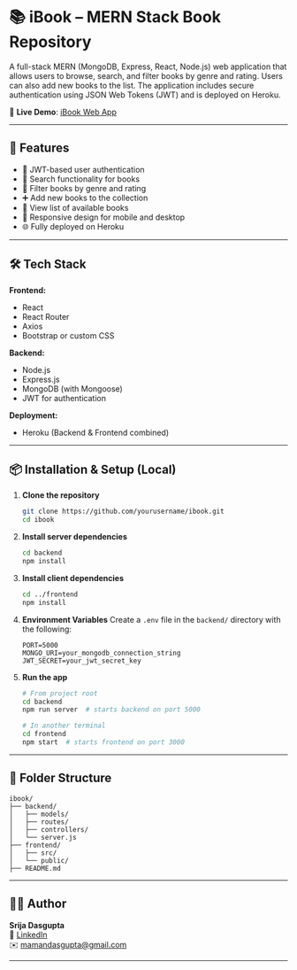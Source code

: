 # 📚 iBook – MERN Stack Book Repository

A full-stack MERN (MongoDB, Express, React, Node.js) web application that allows users to browse, search, and filter books by genre and rating. Users can also add new books to the list. The application includes secure authentication using JSON Web Tokens (JWT) and is deployed on Heroku.

🔗 **Live Demo**: [iBook Web App](http://ibooksweb.herokuapp.com/books)

---

## 🚀 Features

- 🔐 JWT-based user authentication
- 🔎 Search functionality for books
- 🎯 Filter books by genre and rating
- ➕ Add new books to the collection
- 🧾 View list of available books
- 📱 Responsive design for mobile and desktop
- 🌐 Fully deployed on Heroku

---

## 🛠️ Tech Stack

**Frontend:**
- React
- React Router
- Axios
- Bootstrap or custom CSS

**Backend:**
- Node.js
- Express.js
- MongoDB (with Mongoose)
- JWT for authentication

**Deployment:**
- Heroku (Backend & Frontend combined)

---

## 📦 Installation & Setup (Local)

1. **Clone the repository**
   ```bash
   git clone https://github.com/yourusername/ibook.git
   cd ibook
   ```

2. **Install server dependencies**
   ```bash
   cd backend
   npm install
   ```

3. **Install client dependencies**
   ```bash
   cd ../frontend
   npm install
   ```

4. **Environment Variables**
   Create a `.env` file in the `backend/` directory with the following:
   ```
   PORT=5000
   MONGO_URI=your_mongodb_connection_string
   JWT_SECRET=your_jwt_secret_key
   ```

5. **Run the app**
   ```bash
   # From project root
   cd backend
   npm run server  # starts backend on port 5000

   # In another terminal
   cd frontend
   npm start  # starts frontend on port 3000
   ```

---

## 📁 Folder Structure

```
ibook/
├── backend/
│   ├── models/
│   ├── routes/
│   ├── controllers/
│   └── server.js
├── frontend/
│   ├── src/
│   └── public/
├── README.md
```

---

## 🧑‍💻 Author

**Srija Dasgupta**  
🔗 [LinkedIn](https://linkedin.com/in/srijadasgupta)  
✉️ [mamandasgupta@gmail.com](mailto:mamandasgupta@gmail.com)

---


